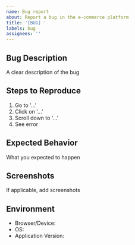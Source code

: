 ```yaml
---
name: Bug report
about: Report a bug in the e-commerce platform
title: '[BUG] '
labels: bug
assignees: ''
---
```


## Bug Description
A clear description of the bug

## Steps to Reproduce
1. Go to '...'
2. Click on '...'
3. Scroll down to '...'
4. See error

## Expected Behavior
What you expected to happen

## Screenshots
If applicable, add screenshots

## Environment
- Browser/Device:
- OS:
- Application Version: